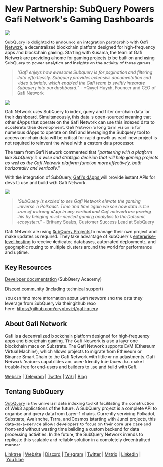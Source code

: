 # New Partnership: SubQuery Powers Gafi Network's Gaming Dashboards

![](https://miro.medium.com/max/1400/0*aNeeYoL5GQjTD21x)

SubQuery is delighted to announce an integration partnership with [Gafi Network](https://gafi.network/), a decentralized blockchain platform designed for high-frequency apps and blockchain gaming. Starting with Kusama, the team at Gafi Network are providing a home for gaming projects to be built on and using SubQuery to power analytics and insights on the activity of these games.

> _"Gafi enjoys how awesome Subquery is for pagination and filtering data effortlessly. Subquery provides extensive documentation and video tutorials, which enabled the Gafi team to swiftly integrate Subquery into our dashboard."_ - \*Quyet Huynh, Founder and CEO of Gafi Network

![](https://miro.medium.com/max/1400/0*XTp0WjbBihuInd0a)

Gafi Network uses SubQuery to index, query and filter on-chain data for their dashboard. Simultaneously, this data is open-sourced meaning that other dApps that operate on the Gafi Network can use this indexed data to accelerate their development. Gafi Network's long term vision is for numerous dApps to operate on Gafi and leveraging the Subquery tool to access on-chain data will be critical for rapid growth as each new project is not required to reinvent the wheel with a custom data processor.

The team from Gafi Network commented that *"partnering with a platform like SubQuery is a wise and strategic decision that will help gaming projects as well as the Gafi Network platform function more effectively, both horizontally and vertically."*

With the integration of SubQuery, [Gafi's dApps ](https://apps.gafi.network/)will provide instant APIs for devs to use and build with Gafi Network.

![](https://miro.medium.com/max/1400/0*g_47g-0DBW9YWTND)

> _"SubQuery is excited to see Gafi Network elevate the gaming universe in Polkadot. Time and time again we see how data is the crux of a strong dApp in any vertical and Gafi network are proving this by bringing much-needed gaming analytics to the Dotsama ecosystem."_ - Brittany Seales, Customer Success Lead at SubQuery

Gafi Network are using [SubQuery Projects](https://project.subquery.network/) to manage their own project and make updates as required. They take advantage of SubQuery's [enterprise-level hosting](https://blog.subquery.network/blogs/20211228-enterprise-hosted.html) to receive dedicated databases, automated deployments, and geographic routing to multiple clusters around the world for performance and uptime.

## Key Resources

[Developer documentation](https://academy.subquery.network/) (SubQuery Academy)

[Discord community](https://discord.com/invite/subquery) (including technical support)

You can find more information about Gafi Network and the data they leverage from SubQuery via their github repo here: <https://github.com/cryptoviet/gafi-query>

## About Gafi Network

Gafi is a decentralized blockchain platform designed for high-frequency apps and blockchain gaming. The Gafi Network is also a layer one blockchain made on Substrate. The Gafi Network supports EVM (Ethereum Virtual Machine), which allows projects to migrate from Ethereum or Binance Smart Chain to the Gafi Network with little or no adjustments. Gafi Network features capabilities and user-friendly interfaces that make it trouble-free for end-users and builders to use and build with Gafi.

[Website](https://gafi.network/) | [Telegram](https://t.me/GafiNetwork) | [Twitter](https://twitter.com/GafiNetwork) | [Wiki](https://wiki.gafi.network/) | [Blog](https://blog.gafi.network/p/the-first-milestone-of-the-gafi-network?sd=pf)

## Tentang SubQuery

[SubQuery](https://subquery.network/) is the universal data indexing toolkit facilitating the construction of Web3 applications of the future. A SubQuery project is a complete API to organise and query data from Layer-1 chains. Currently servicing Polkadot, Substrate, Avalanche, Terra, and Cosmos (starting with Juno) projects, this data-as-a-service allows developers to focus on their core use case and front-end without wasting time building a custom backend for data processing activities. In the future, the SubQuery Network intends to replicate this scalable and reliable solution in a completely decentralised manner.

​​[Linktree](https://linktr.ee/subquerynetwork) | [Website](https://subquery.network/) | [Discord](https://discord.com/invite/78zg8aBSMG) | [Telegram](https://t.me/subquerynetwork) | [Twitter](https://twitter.com/subquerynetwork) | [Matrix](https://matrix.to/#/#subquery:matrix.org) | [LinkedIn](https://www.linkedin.com/company/subquery) | [YouTube](https://www.youtube.com/channel/UCi1a6NUUjegcLHDFLr7CqLw)

